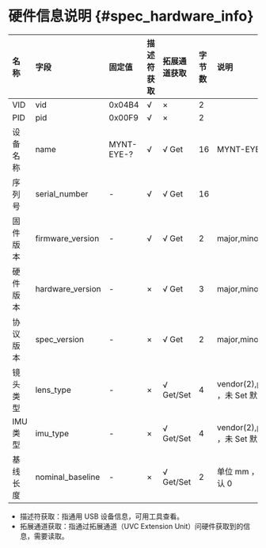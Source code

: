 # 硬件信息说明 {#spec_hardware_info}

| 名称 | 字段 | 固定值 | 描述符获取 | 拓展通道获取 | 字节数 | 说明 |
| :----- | :----- | :-------- | :-------------- | :----------------- | :-------- | :----- |
| VID | vid | 0x04B4 | √ | × | 2 | |
| PID | pid | 0x00F9 | √ | × | 2 | |
| 设备名称 | name | MYNT-EYE-? | √ | √ Get | 16 | MYNT-EYE-S1000 |
| 序列号 | serial_number | - | √ | √ Get | 16 | |
| 固件版本 | firmware_version | - | √ | √ Get | 2 | major,minor |
| 硬件版本 | hardware_version | - | × | √ Get | 3 | major,minor,flag |
| 协议版本 | spec_version | - | × | √ Get | 2 | major,minor |
| 镜头类型 | lens_type | - | × | √ Get/Set | 4 | vendor(2),product(2) ，未 Set 默认 0 |
| IMU 类型 | imu_type | - | × | √ Get/Set | 4 | vendor(2),product(2) ，未 Set 默认 0 |
| 基线长度 | nominal_baseline | - | × | √ Get/Set | 2 | 单位 mm ，未 set 默认 0 |

* 描述符获取：指通用 USB 设备信息，可用工具查看。
* 拓展通道获取：指通过拓展通道（UVC Extension Unit）问硬件获取到的信息，需要读取。
